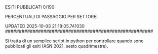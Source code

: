 ESITI PUBBLICATI 0/190 

PERCENTUALI DI PASSAGGIO PER SETTORE:

UPDATED 2025-10-03 21:18:05.741030
###################################################### 

Si tratta di un semplice script in python per controllare quando sono pubblicati gli esiti (ASN 2021, sesto quadrimestre).


